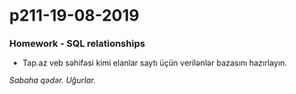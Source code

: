# p211-19-08-2019

### Homework - SQL relationships
- Tap.az veb səhifəsi kimi elanlar saytı üçün verilənlər bazasını hazırlayın.

*Sabaha qədər. Uğurlar.*
